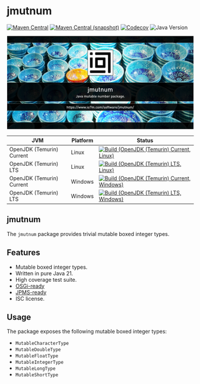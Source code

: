 jmutnum
===

[![Maven Central](https://img.shields.io/maven-central/v/com.io7m.jmutnum/com.io7m.jmutnum.svg?style=flat-square)](http://search.maven.org/#search%7Cga%7C1%7Cg%3A%22com.io7m.jmutnum%22)
[![Maven Central (snapshot)](https://img.shields.io/nexus/s/com.io7m.jmutnum/com.io7m.jmutnum?server=https%3A%2F%2Fs01.oss.sonatype.org&style=flat-square)](https://s01.oss.sonatype.org/content/repositories/snapshots/com/io7m/jmutnum/)
[![Codecov](https://img.shields.io/codecov/c/github/io7m-com/jmutnum.svg?style=flat-square)](https://codecov.io/gh/io7m-com/jmutnum)
![Java Version](https://img.shields.io/badge/21-java?label=java&color=007fff)

![com.io7m.jmutnum](./src/site/resources/jmutnum.jpg?raw=true)

| JVM | Platform | Status |
|-----|----------|--------|
| OpenJDK (Temurin) Current | Linux | [![Build (OpenJDK (Temurin) Current, Linux)](https://img.shields.io/github/actions/workflow/status/io7m-com/jmutnum/main.linux.temurin.current.yml)](https://www.github.com/io7m-com/jmutnum/actions?query=workflow%3Amain.linux.temurin.current)|
| OpenJDK (Temurin) LTS | Linux | [![Build (OpenJDK (Temurin) LTS, Linux)](https://img.shields.io/github/actions/workflow/status/io7m-com/jmutnum/main.linux.temurin.lts.yml)](https://www.github.com/io7m-com/jmutnum/actions?query=workflow%3Amain.linux.temurin.lts)|
| OpenJDK (Temurin) Current | Windows | [![Build (OpenJDK (Temurin) Current, Windows)](https://img.shields.io/github/actions/workflow/status/io7m-com/jmutnum/main.windows.temurin.current.yml)](https://www.github.com/io7m-com/jmutnum/actions?query=workflow%3Amain.windows.temurin.current)|
| OpenJDK (Temurin) LTS | Windows | [![Build (OpenJDK (Temurin) LTS, Windows)](https://img.shields.io/github/actions/workflow/status/io7m-com/jmutnum/main.windows.temurin.lts.yml)](https://www.github.com/io7m-com/jmutnum/actions?query=workflow%3Amain.windows.temurin.lts)|

## jmutnum

The `jmutnum` package provides trivial mutable boxed integer types.

## Features

* Mutable boxed integer types.
* Written in pure Java 21.
* High coverage test suite.
* [OSGi-ready](https://www.osgi.org/)
* [JPMS-ready](https://en.wikipedia.org/wiki/Java_Platform_Module_System)
* ISC license.

## Usage

The package exposes the following mutable boxed integer types:

* `MutableCharacterType`
* `MutableDoubleType`
* `MutableFloatType`
* `MutableIntegerType`
* `MutableLongType`
* `MutableShortType`

